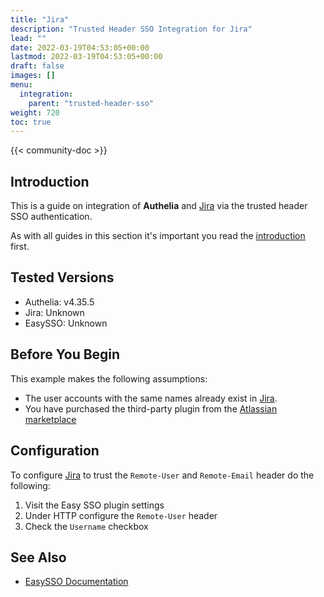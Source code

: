 ```yaml
---
title: "Jira"
description: "Trusted Header SSO Integration for Jira"
lead: ""
date: 2022-03-19T04:53:05+00:00
lastmod: 2022-03-19T04:53:05+00:00
draft: false
images: []
menu:
  integration:
    parent: "trusted-header-sso"
weight: 720
toc: true
---
```


{{< community-doc >}}

## Introduction

This is a guide on integration of **Authelia** and [Jira] via the trusted header SSO authentication.

As with all guides in this section it's important you read the [introduction](../introduction.md) first.

## Tested Versions

- Authelia: v4.35.5
- Jira: Unknown
- EasySSO: Unknown

## Before You Begin

This example makes the following assumptions:

- The user accounts with the same names already exist in [Jira].
- You have purchased the third-party plugin from the [Atlassian marketplace](https://marketplace.atlassian.com/apps/1212581/easy-sso-jira-kerberos-ntlm-saml?hosting=server&tab=overview)

## Configuration

To configure [Jira] to trust the `Remote-User` and `Remote-Email` header do the following:

1. Visit the Easy SSO plugin settings
2. Under HTTP configure the `Remote-User` header
3. Check the `Username` checkbox

## See Also

- [EasySSO Documentation](https://techtime.co.nz/display/TECHTIME/EasySSO#documentation-area)

[Jira]: https://www.atlassian.com/software/jira
